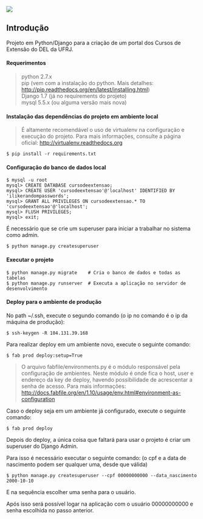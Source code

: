 ![](https://travis-ci.org/patrickporto/curso-de-extensao.svg?branch=master)
## Introdução ##
Projeto em Python/Django para a criação de um portal dos Cursos de Extensão do DEL da UFRJ.

#### Requerimentos ####
> python 2.7.x  
> pip (vem com a instalação do python. Mais detalhes: http://pip.readthedocs.org/en/latest/installing.html)  
> Django 1.7 (já no requirements do projeto)  
> mysql 5.5.x (ou alguma versão mais nova)  

#### Instalação das dependências do projeto em ambiente local ####
> É altamente recomendável o uso de virtualenv na configuração e
> execução do projeto. Para mais informações, consulte a página oficial:
> http://virtualenv.readthedocs.org

```shell
$ pip install -r requirements.txt
```
#### Configuração do banco de dados local ####
```shell
$ mysql -u root
mysql> CREATE DATABASE cursodeextensao;  
mysql> CREATE USER 'cursodeextensao'@'localhost' IDENTIFIED BY 'ilikerandompasswords';  
mysql> GRANT ALL PRIVILEGES ON cursodeextensao.* TO 'cursodeextensao'@'localhost';  
mysql> FLUSH PRIVILEGES;  
mysql> exit;  
```
É necessário que se crie um superuser para iniciar a trabalhar no sistema como admin.
```shell
$ python manage.py createsuperuser
```
#### Executar o projeto ####
```shell
$ python manage.py migrate    # Cria o banco de dados e todas as tabelas
$ python manage.py runserver  # Executa a aplicação no servidor de desenvolvimento
```
#### Deploy para o ambiente de produção ####
No path ~/.ssh, execute o segundo comando (o ip no comando é o ip da máquina de produção):
```shell
$ ssh-keygen -R 104.131.39.168
```
Para realizar deploy em um ambiente novo, execute o seguinte comando:
```shell
$ fab prod deploy:setup=True
```
> O arquivo fabfile/environments.py é o módulo responsável pela configuração
> de ambientes. Neste módulo é onde fica o host, user e endereço da key de
> deploy, havendo possibilidade de acrescentar a senha de acesso.
> Para mais informações:
> http://docs.fabfile.org/en/1.10/usage/env.html#environment-as-configuration

Caso o deploy seja em um ambiente já configurado, execute o seguinte comando:
```shell
$ fab prod deploy
```
Depois do deploy, a única coisa que faltará para usar o projeto é criar um superuser do Django Admin.

Para isso é necessário executar o seguinte comando: (o cpf e a data de nascimento podem ser qualquer uma, desde que válida)
```shell
$ python manage.py createsuperuser --cpf 00000000000 --data_nascimento 2000-10-10
```
E na sequência escolher uma senha para o usuário.

Após isso será possível logar na aplicação com o usuário 00000000000 e senha escolhida no passo anterior.
